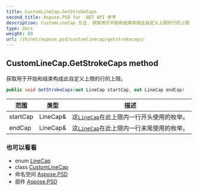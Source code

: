 ```yaml
---
title: CustomLineCap.GetStrokeCaps
second_title: Aspose.PSD for .NET API 参考
description: CustomLineCap 方法. 获取用于开始和结束构成此自定义上限的行的上限
type: docs
weight: 80
url: /zh/net/aspose.psd/customlinecap/getstrokecaps/
---
```

## CustomLineCap.GetStrokeCaps method

获取用于开始和结束构成此自定义上限的行的上限。

```csharp
public void GetStrokeCaps(out LineCap startCap, out LineCap endCap)
```

| 范围 | 类型 | 描述 |
| --- | --- | --- |
| startCap | LineCap& | 这[`LineCap`](../../linecap/)在此上限内一行开头使用的枚举。 |
| endCap | LineCap& | 这[`LineCap`](../../linecap/)在此上限内一行末尾使用的枚举。 |

### 也可以看看

* enum [LineCap](../../linecap/)
* class [CustomLineCap](../)
* 命名空间 [Aspose.PSD](../../customlinecap/)
* 部件 [Aspose.PSD](../../../)


